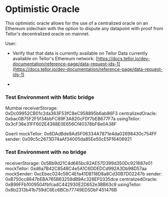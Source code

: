 # Optimistic Oracle

This optimistic oracle allows for the use of a centralized oracle on an Ethereum sidechain with the option to dispute any datapoint with proof from Tellor's decentralized oracle on mainnet.


User:

* Verify that that data is currently available on Tellor 
Data currently available on Tellor's Ethereum network: 
[https://docs.tellor.io/dev-documentation/reference-page/data-request-ids-1](https://docs.tellor.io/dev-documentation/reference-page/data-request-ids-1)

* 


### Test Environment with Matic bridge
Mumbai
receiverStorage: 0xDc09952CB01c2da363F53fC8eC958895b6ab86F3
centralizedOracle: 0xbac0B75F2F5f34bbFC89F3A820cFDf7bEB677F7a
usingTellor: 0x3cF36e31FF602E4368E0E656Cf40378bF8e0A38F

Goerli
mockTellor: 0x6DAdBde8Ad5F06334A7871e4da02698430c754FF
sender: 0x09c5c2673D74aAf34005da85Ee50cE5Ff6406921



### Test Environment with no bridge
receiverStorage: 0x5Bb9d21C4d665bc82AE57D399d350Dc921687e01
mockTellor: 0xd6a7B42C8548C4e5A1C6DDEDCd992A3Db98D57aa
mockSender: 0xcEbec024c58C4Efa41DB118D8a8Cd30B7D02247b
sender: 0xB750cc8647bEBA765B63259dB9Ac326EF0335dce
centralizedOracle: 0xB99FFb1009504fbfcadC442930E2D652e3BB63c9
usingTellor: 0x8b2313b41b759dC6Ec6BCb77749ED5DbF451476B
